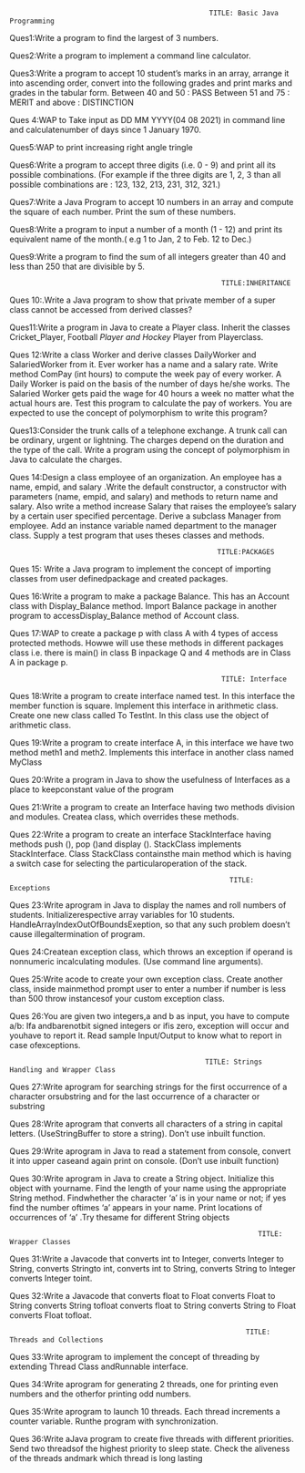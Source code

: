                                                      TITLE: Basic Java Programming

Ques1:Write a program to find the largest of 3 numbers.

Ques2:Write a program to implement a command line calculator.

Ques3:Write a program to accept 10 student’s marks in an array, arrange it into ascending order, convert into the following grades and print marks and grades in the tabular form.
         Between 40 and 50 : PASS 
         Between 51 and 75 : MERIT 
          and above : DISTINCTION
          
Ques 4:WAP to Take input as DD MM YYYY(04 08 2021) in command line and calculatenumber of days since 1 January 1970.


Ques5:WAP to print increasing right angle tringle

Ques6:Write a program to accept three digits (i.e. 0 - 9) and print all its possible combinations.
(For example if the three digits are 1, 2, 3 than all possible combinations are : 123, 132, 213, 231, 312, 321.)

Ques7:Write a Java Program to accept 10 numbers in an array and compute the square of each number. Print the sum of these numbers.

Ques8:Write a program to input a number of a month (1 - 12) and print its equivalent name of the month.( e.g 1 to Jan, 2 to Feb. 12 to Dec.)

Ques9:Write a program to find the sum of all integers greater than 40 and less than 250 that are divisible by 5.

         
                                                        TITLE:INHERITANCE


Ques 10:.Write a Java program to show that private member of a super class cannot be accessed from derived classes?

Ques11:Write a program in Java to create a Player class. Inherit the classes Cricket_Player,
Football _Player and Hockey_ Player from Playerclass.

Ques 12:Write a class Worker and derive classes DailyWorker and SalariedWorker from it. Ever worker has a name and a salary rate. Write method ComPay (int hours) to compute the week pay of every worker. A Daily Worker is paid on the basis of the number of days he/she works. The Salaried Worker gets paid the wage for 40 hours a week no matter what the actual hours are. Test this program to calculate the pay of workers. You are expected to use the concept of polymorphism to write this program?

Ques13:Consider the trunk calls of a telephone exchange. A trunk call can be ordinary, urgent or lightning. The charges depend on the duration and the type of the call. Write a program using the concept of polymorphism in Java to calculate the charges.

Ques 14:Design a class employee of an organization. An employee has a name, empid, and salary  .Write the default constructor, a constructor with parameters (name, empid, and salary) and methods to return name and salary. Also write a method increase Salary that raises the employee’s salary by a certain user specified percentage. Derive a subclass Manager from employee. Add an instance variable named department to the manager class. Supply a test program that uses theses classes and methods.



                                                       TITLE:PACKAGES

Ques 15: Write a Java program to implement the concept of importing classes from user definedpackage and created packages.

Ques 16:Write a program to make a package Balance. This has an Account class with Display_Balance method. Import Balance package in another program to accessDisplay_Balance method of Account class.

Ques 17:WAP to create a package p with class A with 4 types of access protected methods. Howwe will use these methods in different packages class i.e. there is main() in class B inpackage Q and 4 methods are in Class A in package p.


                                                        TITLE: Interface

Ques 18:Write a program to create interface named test. In this interface the member function is square. Implement this interface in arithmetic class. Create one new class called To TestInt. In this class use the object of arithmetic class.

Ques 19:Write a program to create interface A, in this interface we have two method meth1 and meth2. Implements this interface in another class named MyClass

Ques 20:Write a program in Java to show the usefulness of Interfaces as a place to keepconstant value of the program

Ques 21:Write a program to create an Interface having two methods division and modules. Createa class, which overrides these methods.

Ques 22:Write a program to create an interface StackInterface having methods push (), pop ()and display (). StackClass implements StackInterface. Class StackClass containsthe main method which is having a switch case for selecting the particularoperation of the stack.


                                                          TITLE: Exceptions

Ques 23:Write aprogram in Java to display the names and roll numbers of students. Initializerespective array variables for 10 students. HandleArrayIndexOutOfBoundsExeption, so that any such problem doesn’t cause illegaltermination of program.

Ques 24:Createan exception class, which throws an exception if operand is nonnumeric incalculating modules. (Use command line arguments).

Ques 25:Write acode to create your own exception class. Create another class, inside mainmethod prompt user to enter a number if number is less than 500 throw instancesof your custom exception class.

Ques 26:You are given two integers,a and b as input, you have to compute a/b: Ifa andbarenotbit signed integers or ifis zero, exception will occur and youhave to report it. Read sample Input/Output to know what to report in case ofexceptions.


                                                    TITLE: Strings Handling and Wrapper Class



Ques 27:Write aprogram for searching strings for the first occurrence of a character orsubstring and for the last occurrence of a character or substring


Ques 28:Write aprogram that converts all characters of a string in capital letters. (UseStringBuffer to store a string). Don’t use inbuilt function.


Ques 29:Write aprogram in Java to read a statement from console, convert it into upper caseand again print on console. (Don’t use inbuilt function)


Ques 30:Write aprogram in Java to create a String object. Initialize this object with yourname. Find the length of your name using the appropriate String method. Findwhether the character ‘a’ is in your name or not; if yes find the number oftimes ‘a’ appears in your name. Print locations of occurrences of ‘a’ .Try thesame for different String objects


                                                                 TITLE: Wrapper Classes
                                                                 
Ques 31:Write a Javacode that converts int to Integer, converts Integer to String, converts Stringto int, converts int to String, converts String to Integer converts Integer toint.

Ques 32:Write a Javacode that converts float to Float converts Float to String converts String tofloat converts float to String converts String to Float converts Float tofloat.                                              
                                                                 
                                                                     

                                                              TITLE: Threads and Collections
                                                              

Ques 33:Write aprogram to implement the concept of threading by extending Thread Class andRunnable interface.

Ques 34:Write aprogram for generating 2 threads, one for printing even numbers and the otherfor printing odd numbers.

Ques 35:Write aprogram to launch 10 threads. Each thread increments a counter variable. Runthe program with synchronization.

Ques 36:Write aJava program to create five threads with different priorities. Send two threadsof the highest priority to sleep state. Check the aliveness of the threads andmark which thread is long lasting 
                                                                 
                                                                 
                                                                 
                                                                 
                                                                 
                                                                 



